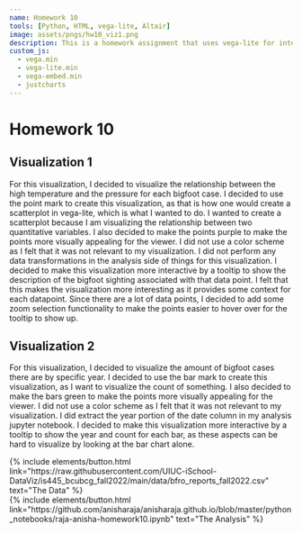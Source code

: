 ```yaml
---
name: Homework 10
tools: [Python, HTML, vega-lite, Altair]
image: assets/pngs/hw10_viz1.png
description: This is a homework assignment that uses vega-lite for interactive viz!
custom_js:
  - vega.min
  - vega-lite.min
  - vega-embed.min
  - justcharts
---
```



# Homework 10

## Visualization 1
<vegachart schema-url="{{ site.baseurl }}/assets/json/viz1.json" style="width: 100%"></vegachart>

For this visualization, I decided to visualize the relationship between the high temperature and the pressure for each bigfoot case. I decided to use the point mark to create this visualization, as that is how one would create a scatterplot in vega-lite, which is what I wanted to do. I wanted to create a scatterplot because I am visualizing the relationship between two quantitative variables. I also decided to make the points purple to make the points more visually appealing for the viewer. I did not use a color scheme as I felt that it was not relevant to my visualization. I did not perform any data transformations in the analysis side of things for this visualization. I decided to make this visualization more interactive by a tooltip to show the description of the bigfoot sighting associated with that data point. I felt that this makes the visualization more interesting as it provides some context for each datapoint. Since there are a lot of data points, I decided to add some zoom selection functionality to make the points easier to hover over for the tooltip to show up. 
## Visualization 2
<vegachart schema-url="{{ site.baseurl }}/assets/json/viz2.json" style="width: 100%"></vegachart>
For this visualization, I decided to visualize the amount of bigfoot cases there are by specific year. I decided to use the bar mark to create this visualization, as I want to visualize the count of something. I also decided to make the bars green to make the points more visually appealing for the viewer. I did not use a color scheme as I felt that it was not relevant to my visualization. I did extract the year portion of the date column in my analysis jupyter notebook. I decided to make this visualization more interactive by a tooltip to show the year and count for each bar, as these aspects can be hard to visualize by looking at the bar chart alone.

<!-- these are written in a combo of html and liquid --> 

<div class="left">
{% include elements/button.html link="https://raw.githubusercontent.com/UIUC-iSchool-DataViz/is445_bcubcg_fall2022/main/data/bfro_reports_fall2022.csv" text="The Data" %}
</div>

<div class="right">
{% include elements/button.html link="https://github.com/anisharaja/anisharaja.github.io/blob/master/python_notebooks/raja-anisha-homework10.ipynb" text="The Analysis" %}
</div>

